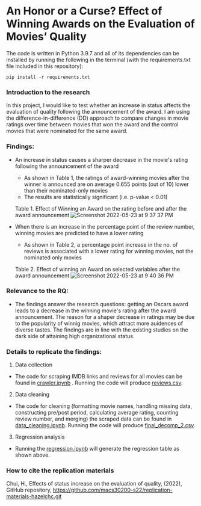 # An Honor or a Curse? Effect of Winning Awards on the Evaluation of Movies’ Quality

The code is written in Python 3.9.7 and all of its dependencies can be installed by running the following in the terminal (with the requirements.txt file included in this repository):
```
pip install -r requirements.txt
```

### Introduction to the research
In this project, I would like to test whether an increase in status affects the evaluation of quality following the announcement of the award. I am using the difference-in-difference (DD) approach to compare changes in movie ratings over time between movies that won the award and the control movies that were nominated for the same award.


### Findings:
- An increase in status causes a sharper decrease in the movie's rating following the announcement of the award
  - As shown in Table 1, the ratings of award-winning movies after the winner is announced are on average 0.655 points (out of 10) lower than their nominated-only movies
  - The results are statistically significant (i.e. p-value < 0.01) 

  Table 1. Effect of Winning an Award on the rating before and after the award announcement
  ![Screenshot 2022-05-23 at 9 37 37 PM](https://user-images.githubusercontent.com/89876546/169937301-e6c9d9dd-7dc5-43c6-9b5b-bc87860776ff.png)

- When there is an increase in the percentage point of the review number, winning movies are predicted to have a lower rating
  - As shown in Table 2, a percentage point increase in the no. of reviews is associated with a lower rating for winning movies, not the nominated only movies

  Table 2. Effect of winning an Award on selected variables after the award announcement
  ![Screenshot 2022-05-23 at 9 40 36 PM](https://user-images.githubusercontent.com/89876546/169937639-4c72cbb1-0009-4f23-b240-b1c373f66fd1.png)

### Relevance to the RQ:
- The findings answer the research questions: getting an Oscars award leads to a decrease in the winning movie's rating after the award announcement. The reason for a shaper decrease in ratings may be due to the popularity of winnig movies, which attract more auidences of diverse tastes. The findings are in line with the existing studies on the dark side of attaining high organizational status.

### Details to replicate the findings:
1. Data collection 
- The code for scraping IMDB links and reviews for all movies can be found in [crawler.ipynb](https://github.com/macs30200-s22/replication-materials-hazelchc/blob/main/crawler.ipynb) . Running the code will produce [reviews.csv](https://uchicagoedu-my.sharepoint.com/:x:/g/personal/hazelchui_uchicago_edu/Eb0jEbeHjmZOsIdAMiBb_rcBjPIAtlaBR8F_QuQt6_bMDw?e=9cW7k1).

2. Data cleaning
- The code for cleaning (formatting movie names, handling missing data, constructing pre/post period, calculating average rating, counting review number, and merging) the scraped data can be found in [data_cleaning.ipynb](https://github.com/macs30200-s22/replication-materials-hazelchc/blob/main/data_cleaning.ipynb). Running the code will produce [final_decomp_2.csv](https://uchicagoedu-my.sharepoint.com/:x:/g/personal/hazelchui_uchicago_edu/EYHkT9HcPmVChhTDk3ov4RYBvDRUCoiRVqtHV6-8kRkMxQ?e=NmpWrs).

3. Regression analysis 
- Running the [regression.ipynb](https://github.com/macs30200-s22/replication-materials-hazelchc/blob/main/regression.ipynb) will generate the regression table as shown above.

### How to cite the replication materials 
Chui, H., Effects of status increase on the evaluation of quality, (2022), GitHub repository, https://github.com/macs30200-s22/replication-materials-hazelchc.git
